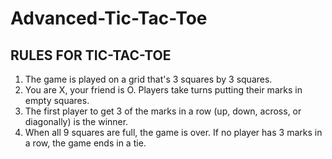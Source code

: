 # Advanced-Tic-Tac-Toe

## RULES FOR TIC-TAC-TOE  
1. The game is played on a grid that's 3 squares by 3 squares.  
2. You are X, your friend is O. Players take turns putting their marks in empty squares. 
3. The first player to get 3 of the marks in a row (up, down, across, or diagonally) is the winner.
4. When all 9 squares are full, the game is over. If no player has 3 marks in a row, the game ends in a tie.
